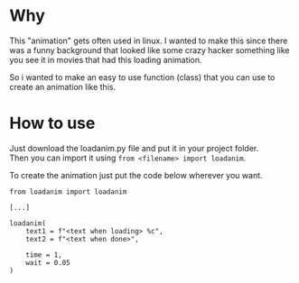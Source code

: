 
# Why
This "animation" gets often used in linux.
I wanted to make this since there was a funny background that
looked like some crazy hacker something like you see it in movies
that had this loading animation.

So i wanted to make an easy to use function (class) that you can use
to create an animation like this.

# How to use
Just download the loadanim.py file and put it in your project folder.<br>
Then you can import it using `from <filename> import loadanim`.

To create the animation just put the code below wherever you want.
```
from loadanim import loadanim

[...]

loadanim(
    text1 = f"<text when loading> %c",
    text2 = f"<text when done>",

    time = 1,
    wait = 0.05
)
```
